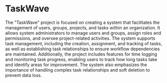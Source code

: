 # TaskWave

The "TaskWave" project is focused on creating a system that facilitates the management of users, groups, projects, and tasks within an organization. It allows system administrators to manage users and groups, assign roles and permissions, and oversee project-related activities. The system supports task management, including the creation, assignment, and tracking of tasks, as well as establishing task relationships to ensure workflow dependencies are maintained. Additionally, the project includes features for time logging and monitoring task progress, enabling users to track how long tasks take and identify areas for improvement. The system also emphasizes the importance of handling complex task relationships and soft deletion to prevent data loss.
